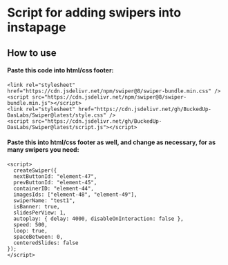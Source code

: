 # Script for adding swipers into instapage

## How to use

#### Paste this code into html/css footer:

```
<link rel="stylesheet" href="https://cdn.jsdelivr.net/npm/swiper@8/swiper-bundle.min.css" />
<script src="https://cdn.jsdelivr.net/npm/swiper@8/swiper-bundle.min.js"></script>
<link rel="stylesheet" href="https://cdn.jsdelivr.net/gh/BuckedUp-DasLabs/Swiper@latest/style.css" />
<script src="https://cdn.jsdelivr.net/gh/BuckedUp-DasLabs/Swiper@latest/script.js"></script>
```


#### Paste this into html/css footer as well, and change as necessary, for as many swipers you need:
```
<script>
  createSwiper({
  nextButtonId: "element-47",
  prevButtonId: "element-45",
  containerID: "element-44",
  imagesIds: ["element-48", "element-49"],
  swiperName: "test1",
  isBanner: true,
  slidesPerView: 1,
  autoplay: { delay: 4000, disableOnInteraction: false },
  speed: 500,
  loop: true,
  spaceBetween: 0,
  centeredSlides: false
});
</script>
```
